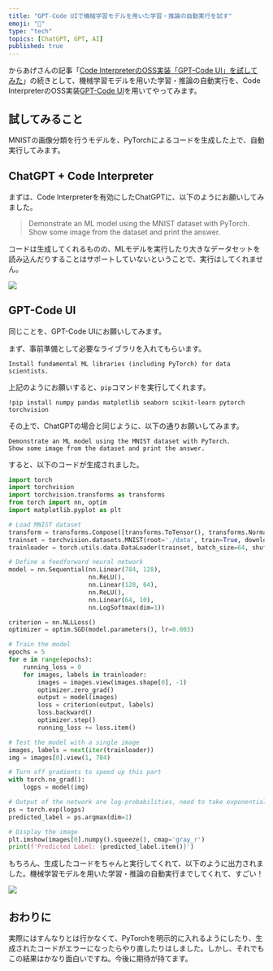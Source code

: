 ```yaml
---
title: "GPT-Code UIで機械学習モデルを用いた学習・推論の自動実行を試す"
emoji: "🎃"
type: "tech"
topics: [ChatGPT, GPT, AI]
published: true
---
```


からあげさんの記事「[Code InterpreterのOSS実装「GPT-Code UI」を試してみた](https://zenn.dev/karaage0703/articles/faaa61602a53d4)」の続きとして、機械学習モデルを用いた学習・推論の自動実行を、Code InterpreterのOSS実装[GPT-Code UI](https://github.com/ricklamers/gpt-code-ui)を用いてやってみます。

## 試してみること

MNISTの画像分類を行うモデルを、PyTorchによるコードを生成した上で、自動実行してみます。

## ChatGPT + Code Interpreter

まずは、Code Interpreterを有効にしたChatGPTに、以下のようにお願いしてみました。

> Demonstrate an ML model using the MNIST dataset with PyTorch.
> Show some image from the dataset and print the answer.

コードは生成してくれるものの、MLモデルを実行したり大きなデータセットを読み込んだりすることはサポートしていないということで、実行はしてくれません。

![](https://storage.googleapis.com/zenn-user-upload/e167c0758847-20230724.png)

## GPT-Code UI

同じことを、GPT-Code UIにお願いしてみます。

まず、事前準備として必要なライブラリを入れてもらいます。

```
Install fundamental ML libraries (including PyTorch) for data scientists.
```

上記のようにお願いすると、`pip`コマンドを実行してくれます。

```
!pip install numpy pandas matplotlib seaborn scikit-learn pytorch torchvision
```

その上で、ChatGPTの場合と同じように、以下の通りお願いしてみます。

```
Demonstrate an ML model using the MNIST dataset with PyTorch.
Show some image from the dataset and print the answer.
```

すると、以下のコードが生成されました。

```python
import torch
import torchvision
import torchvision.transforms as transforms
from torch import nn, optim
import matplotlib.pyplot as plt

# Load MNIST dataset
transform = transforms.Compose([transforms.ToTensor(), transforms.Normalize((0.5,), (0.5,))])
trainset = torchvision.datasets.MNIST(root='./data', train=True, download=True, transform=transform)
trainloader = torch.utils.data.DataLoader(trainset, batch_size=64, shuffle=True)

# Define a feedforward neural network
model = nn.Sequential(nn.Linear(784, 128),
                      nn.ReLU(),
                      nn.Linear(128, 64),
                      nn.ReLU(),
                      nn.Linear(64, 10),
                      nn.LogSoftmax(dim=1))

criterion = nn.NLLLoss()
optimizer = optim.SGD(model.parameters(), lr=0.003)

# Train the model
epochs = 5
for e in range(epochs):
    running_loss = 0
    for images, labels in trainloader:
        images = images.view(images.shape[0], -1)
        optimizer.zero_grad()
        output = model(images)
        loss = criterion(output, labels)
        loss.backward()
        optimizer.step()
        running_loss += loss.item()

# Test the model with a single image
images, labels = next(iter(trainloader))
img = images[0].view(1, 784)

# Turn off gradients to speed up this part
with torch.no_grad():
    logps = model(img)

# Output of the network are log-probabilities, need to take exponential for probabilities
ps = torch.exp(logps)
predicted_label = ps.argmax(dim=1)

# Display the image
plt.imshow(images[0].numpy().squeeze(), cmap='gray_r')
print(f'Predicted Label: {predicted_label.item()}')
```

もちろん、生成したコードをちゃんと実行してくれて、以下のように出力されました。機械学習モデルを用いた学習・推論の自動実行までしてくれて、すごい！

![](https://storage.googleapis.com/zenn-user-upload/4dfe98c31951-20230724.png)

## おわりに

実際にはすんなりとは行かなくて、PyTorchを明示的に入れるようにしたり、生成されたコードがエラーになったらやり直したりはしました。しかし、それでもこの結果はかなり面白いですね。今後に期待が持てます。

